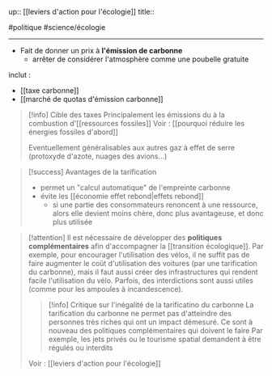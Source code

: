 up:: [[leviers d'action pour l'écologie]]
title::

#politique #science/écologie

---

 - Fait de donner un prix à **l'émission de carbonne**
     - arrêter de considérer l'atmosphère comme une poubelle gratuite

inclut :
- [[taxe carbonne]]
- [[marché de quotas d'émission carbonne]]

> [!info] Cible des taxes
> Principalement les émissions du à la combustion d'[[ressources fossiles]]
> Voir : [[pourquoi réduire les énergies fossiles d'abord]] 
> 
> Eventuellement généralisables aux autres gaz à effet de serre (protoxyde d'azote, nuages des avions...)

> [!success] Avantages de la tarification
> - permet un "calcul automatique" de l'empreinte carbonne
> - évite les [[économie effet rebond|effets rebond]]
>     - si une partie des consommateurs renoncent à une ressource, alors elle devient moins chère, donc plus avantageuse, et donc plus utilisée

> [!attention] 
> Il est nécessaire de développer des **politiques complémentaires** afin d'accompagner la [[transition écologique]].
> Par exemple, pour encourager l'utilisation des vélos, il ne suffit pas de faire augmenter le coût d'utilisation des voitures (par une tarification du carbonne), mais il faut aussi créer des infrastructures qui rendent facile l'utilisation du vélo.
> Parfois, des interdictions sont aussi utiles (comme pour les ampoules à incandescence).
> 
> > [!info] Critique sur l'inégalité de la tarificatino du carbonne
> > La tarification du carbonne ne permet pas d'atteindre des personnes très riches qui ont un impact démesuré.
> > Ce sont à nouveau des politiques complémentaires qui doivent le faire
> > Par exemple, les jets privés ou le tourisme spatial demandent à être régulés ou interdits
> 
> Voir : [[leviers d'action pour l'écologie]]

